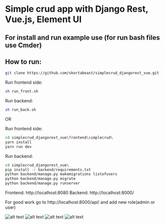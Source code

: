 Simple crud app with Django Rest, Vue.js, Element UI
=====

For install and run example use (for run bash files use Cmder)
-----------

## How to run:

```zsh
git clone https://github.com/skortabeast/simplecrud_djangorest_vue.git
```


Run frontend side:
```zsh
sh run_front.sh
```

Run backend:

```zsh
sh run_back.sh
```

OR

Run frontend side:

```zsh
cd simplecrud_djangorest_vue\frontend\simplecrud\
yarn install
yarn run dev
```

Run backend:

```zsh
cd simplecrud_djangorest_vue\
pip install -r backend/requirements.txt
python backend/manage.py makemigrations listofusers
python backend/manage.py migrate
python backend/manage.py runserver
```

Frontend:  http://localhost:8080
Backend: http://localhost:8000/

For good work go to http://localhost:8000/api/ and add new role(admin or user) 

![alt text](https://github.com/skortabeast/simplecrud_djangorest_vue/blob/master/main_form.png)
![alt text](https://github.com/skortabeast/simplecrud_djangorest_vue/blob/master/add_form.png)
![alt text](https://github.com/skortabeast/simplecrud_djangorest_vue/blob/master/delete_page.png)
![alt text](https://github.com/skortabeast/simplecrud_djangorest_vue/blob/master/edit.png)

